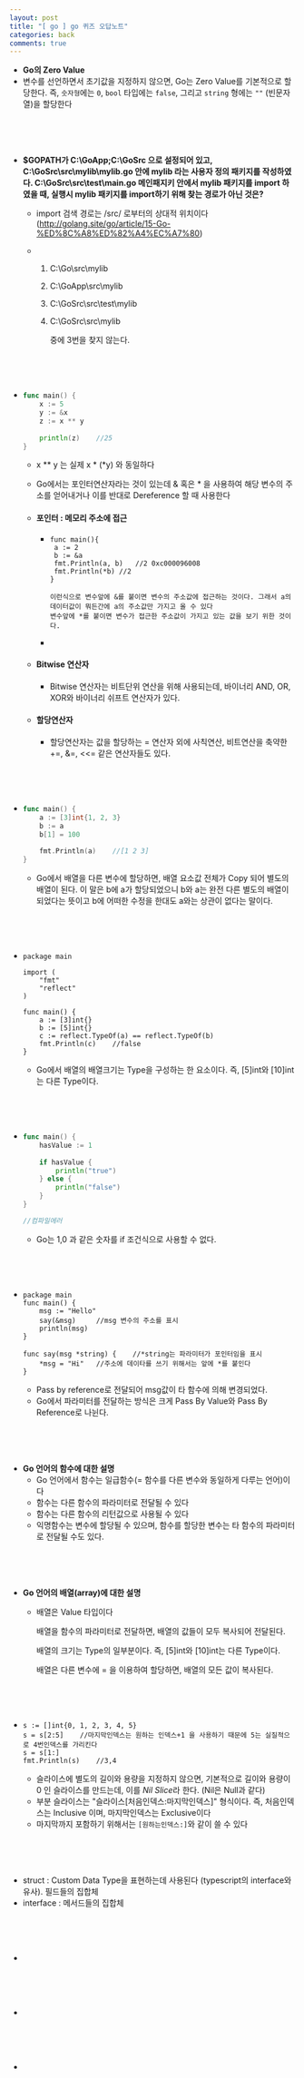 ```yaml
---
layout: post
title: "[ go ] go 퀴즈 오답노트"
categories: back
comments: true
---
```




*  **Go의 Zero Value**
  * 변수를 선언하면서 초기값을 지정하지 않으면, Go는 Zero Value를 기본적으로 할당한다. 
    즉, `숫자형`에는 `0`, `bool` 타입에는 `false`, 그리고 `string` 형에는 `""` (빈문자열)을 할당한다

<br>

<br>

<br>

* **$GOPATH가 C:\GoApp;C:\GoSrc 으로 설정되어 있고, C:\GoSrc\src\mylib\mylib.go 안에 mylib 라는 사용자 정의 패키지를 작성하였다. C:\GoSrc\src\test\main.go 메인패지키 안에서 mylib 패키지를 import 하였을 때, 실행시 mylib 패키지를 import하기 위해 찾는 경로가 아닌 것은?**

  * import 검색 경로는 /src/ 로부터의 상대적 위치이다 (http://golang.site/go/article/15-Go-%ED%8C%A8%ED%82%A4%EC%A7%80)

  * 1. C:\Go\src\mylib

    2. C:\GoApp\src\mylib

    3. C:\GoSrc\src\test\mylib

    4. C:\GoSrc\src\mylib 

       중에 3번을 찾지 않는다.

<br>

<br>

<br>

* ~~~go
  func main() {
      x := 5
      y := &x
      z := x ** y
   
      println(z)	//25
  }
  ~~~

  * x ** y 는 실제 x * (*y) 와 동일하다

  * Go에서는 포인터연산자라는 것이 있는데 & 혹은 * 을 사용하여 해당 변수의 주소를 얻어내거나 이를 반대로 Dereference 할 때 사용한다

  * #### 포인터 : 메모리 주소에 접근

    *  ~~~
       func main(){
       	a := 2
       	b := &a
       	fmt.Println(a, b)	//2 0xc000096008
       	fmt.Println(*b)	//2
       }
       
       이런식으로 변수앞에 &를 붙이면 변수의 주소값에 접근하는 것이다. 그래서 a의 데이터값이 뭐든간에 a의 주소값만 가지고 올 수 있다
       변수앞에 *를 붙이면 변수가 접근한 주소값이 가지고 있는 값을 보기 위한 것이다.
       ~~~

    * 

  * #### Bitwise 연산자

    * Bitwise 연산자는 비트단위 연산을 위해 사용되는데, 바이너리 AND, OR, XOR와 바이너리 쉬프트 연산자가 있다.

  * #### 할당연산자

    * 할당연산자는 값을 할당하는 = 연산자 외에 사칙연산, 비트연산을 축약한 +=, &=, <<= 같은 연산자들도 있다.

<br>

<br>

<br>

* ~~~go
  func main() {
      a := [3]int{1, 2, 3}
      b := a
      b[1] = 100
       
      fmt.Println(a)	//[1 2 3]
  }
  ~~~

  * Go에서 배열을 다른 변수에 할당하면, 배열 요소값 전체가 Copy 되어 별도의 배열이 된다. 이 말은 b에 a가 할당되었으니 b와 a는 완전 다른 별도의 배열이 되었다는 뜻이고 b에 어떠한 수정을 한대도 a와는 상관이 없다는 말이다.

<br>

<br>

<br>

* ~~~
  package main
   
  import (
      "fmt"
      "reflect"
  )
   
  func main() {
      a := [3]int{}
      b := [5]int{}
      c := reflect.TypeOf(a) == reflect.TypeOf(b)
      fmt.Println(c)	//false
  }
  ~~~

  * Go에서 배열의 배열크기는 Type을 구성하는 한 요소이다. 즉, [5]int와 [10]int는 다른 Type이다.

<br>

<br>

<br>

* ~~~go
  func main() {
      hasValue := 1
   
      if hasValue {
          println("true")
      } else {
          println("false")
      }
  }
  
  //컴파일에러
  ~~~

  * Go는 1,0 과 같은 숫자를 if 조건식으로 사용할 수 없다.

<br>

<br>

<br>

* ~~~
  package main
  func main() {
      msg := "Hello"
      say(&msg) 	//msg 변수의 주소를 표시
      println(msg)
  }
    
  func say(msg *string) {    //*string는 파라미터가 포인터임을 표시
      *msg = "Hi"	//주소에 데이타를 쓰기 위해서는 앞에 *를 붙인다
  }
  ~~~

  * Pass by reference로 전달되어 msg값이 타 함수에 의해 변경되었다. 
  * Go에서 파라미터를 전달하는 방식은 크게 Pass By Value와 Pass By Reference로 나뉜다.

<br>

<br>

<br>

* **Go 언어의 함수에 대한 설명**
  * Go 언어에서 함수는 일급함수(= 함수를 다른 변수와 동일하게 다루는 언어)이다
  * 함수는 다른 함수의 파라미터로 전달될 수 있다
  * 함수는 다른 함수의 리턴값으로 사용될 수 있다
  * 익명함수는 변수에 할당될 수 있으며, 함수를 할당한 변수는 타 함수의 파라미터로 전달될 수도 있다.

<br>

<br>

<br>

* **Go 언어의 배열(array)에 대한 설명**

  * 배열은 Value 타입이다

    배열을 함수의 파라미터로 전달하면, 배열의 값들이 모두 복사되어 전달된다.

    배열의 크기는 Type의 일부분이다. 즉, [5]int와 [10]int는 다른 Type이다.

    배열은 다른 변수에 = 을 이용하여 할당하면, 배열의 모든 값이 복사된다.

<br>

<br>

<br>

* ~~~
  s := []int{0, 1, 2, 3, 4, 5}
  s = s[2:5]    //마지막인덱스는 원하는 인덱스+1 을 사용하기 때문에 5는 실질적으로 4번인덱스를 가리킨다 
  s = s[1:]      
  fmt.Println(s)	//3,4
  ~~~

  * 슬라이스에 별도의 길이와 용량을 지정하지 않으면, 기본적으로 길이와 용량이 0 인 슬라이스를 만드는데, 이를 *Nil Slice*라 한다. (Nil은 Null과 같다)
  * 부분 슬라이스는 "슬라이스[처음인덱스:마지막인덱스]" 형식이다. 즉, 처음인덱스는 Inclusive 이며, 마지막인덱스는 Exclusive이다
  * 마지막까지 포함하기 위해서는 `[원하는인덱스:]`와 같이 쓸 수 있다



<br>

<br>

<br>

* struct : Custom Data Type을 표현하는데 사용된다 (typescript의 interface와 유사). 필드들의 집합체
* interface : 메서드들의 집합체

<br>

<br>

<br>

* 

<br>

<br>

<br>

* 

<br>

<br>

<br>

* 

















